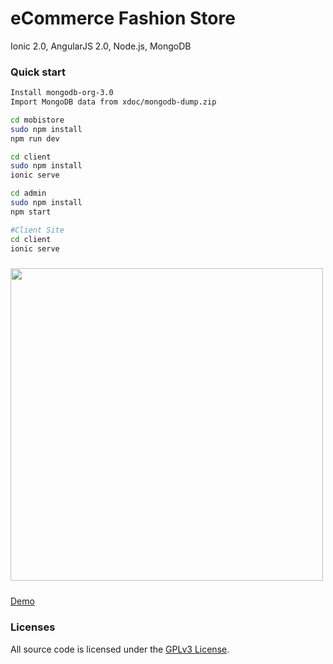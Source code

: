 # eCommerce Fashion Store

Ionic 2.0, AngularJS 2.0, Node.js, MongoDB

### Quick start
```bash
Install mongodb-org-3.0
Import MongoDB data from xdoc/mongodb-dump.zip

cd mobistore
sudo npm install
npm run dev

cd client
sudo npm install
ionic serve

cd admin
sudo npm install
npm start

#Client Site
cd client
ionic serve

```

<img src="http://101.200.189.57:13333/img/demo.png?r=123" height="500px" style="margin: 10px auto;">

<a href="http://101.200.189.57:13333" target="_blank">Demo</a>

### Licenses

All source code is licensed under the [GPLv3 License](LICENSE.md).

